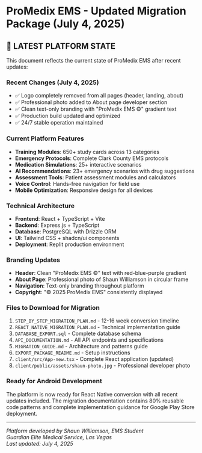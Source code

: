 # ProMedix EMS - Updated Migration Package (July 4, 2025)

## 🔄 **LATEST PLATFORM STATE**

This document reflects the current state of ProMedix EMS after recent updates:

### **Recent Changes (July 4, 2025)**
- ✅ Logo completely removed from all pages (header, landing, about)
- ✅ Professional photo added to About page developer section
- ✅ Clean text-only branding with "ProMedix EMS ©" gradient text
- ✅ Production build updated and optimized
- ✅ 24/7 stable operation maintained

### **Current Platform Features**
- **Training Modules**: 650+ study cards across 13 categories
- **Emergency Protocols**: Complete Clark County EMS protocols
- **Medication Simulations**: 25+ interactive scenarios
- **AI Recommendations**: 23+ emergency scenarios with drug suggestions
- **Assessment Tools**: Patient assessment modules and calculators
- **Voice Control**: Hands-free navigation for field use
- **Mobile Optimization**: Responsive design for all devices

### **Technical Architecture**
- **Frontend**: React + TypeScript + Vite
- **Backend**: Express.js + TypeScript
- **Database**: PostgreSQL with Drizzle ORM
- **UI**: Tailwind CSS + shadcn/ui components
- **Deployment**: Replit production environment

### **Branding Updates**
- **Header**: Clean "ProMedix EMS ©" text with red-blue-purple gradient
- **About Page**: Professional photo of Shaun Williamson in circular frame
- **Navigation**: Text-only branding throughout platform
- **Copyright**: "© 2025 ProMedix EMS" consistently displayed

### **Files to Download for Migration**
1. `STEP_BY_STEP_MIGRATION_PLAN.md` - 12-16 week conversion timeline
2. `REACT_NATIVE_MIGRATION_PLAN.md` - Technical implementation guide
3. `DATABASE_EXPORT.sql` - Complete database schema
4. `API_DOCUMENTATION.md` - All API endpoints and specifications
5. `MIGRATION_GUIDE.md` - Architecture and patterns guide
6. `EXPORT_PACKAGE_README.md` - Setup instructions
7. `client/src/App-new.tsx` - Complete React application (updated)
8. `client/public/assets/shaun-photo.jpg` - Professional developer photo

### **Ready for Android Development**
The platform is now ready for React Native conversion with all recent updates included. The migration documentation contains 80% reusable code patterns and complete implementation guidance for Google Play Store deployment.

---

*Platform developed by Shaun Williamson, EMS Student*  
*Guardian Elite Medical Service, Las Vegas*  
*Last updated: July 4, 2025*